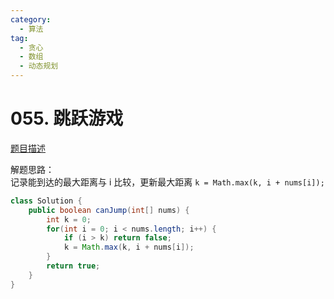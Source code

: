 ```yaml
---
category: 
  - 算法
tag: 
  - 贪心
  - 数组
  - 动态规划
---
```

# 055. 跳跃游戏

[题目描述](https://leetcode.cn/problems/jump-game/description/)

<Badge text="中等" type="warning" vertical="middle" />

解题思路：  
记录能到达的最大距离与 i 比较，更新最大距离 `k = Math.max(k, i + nums[i]);`

```java
class Solution {
    public boolean canJump(int[] nums) {
        int k = 0;
        for(int i = 0; i < nums.length; i++) {
            if (i > k) return false;
            k = Math.max(k, i + nums[i]);
        }
        return true;
    }
}
```